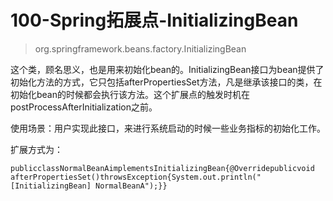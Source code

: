 # 100-Spring拓展点-InitializingBean

> org.springframework.beans.factory.InitializingBean

这个类，顾名思义，也是用来初始化bean的。InitializingBean接口为bean提供了初始化方法的方式，它只包括afterPropertiesSet方法，凡是继承该接口的类，在初始化bean的时候都会执行该方法。这个扩展点的触发时机在postProcessAfterInitialization之前。

使用场景：用户实现此接口，来进行系统启动的时候一些业务指标的初始化工作。

扩展方式为：

```
publicclassNormalBeanAimplementsInitializingBean{@Overridepublicvoid afterPropertiesSet()throwsException{System.out.println("[InitializingBean] NormalBeanA");}}
```

